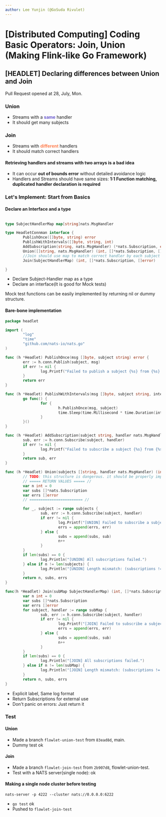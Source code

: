 ```yaml
---
author: Lee Yunjin (@GoSuda Rivulet)
---
```


# [Distributed Computing] Coding Basic Operators: Join, Union (Making Flink-like Go Framework)

## [HEADLET] Declaring differences between Union and Join
Pull Request opened at 28, July, Mon.
### Union
- Streams with a <font style="color:slateblue"><b>same</b></font> handler
- It should get many subjects

### Join
- Streams with <font style="color:coral"><b>different</b></font> handlers
- It should match correct handlers

#### Retrieving handlers and streams with two arrays is a bad idea
- It can occur **out of bounds error** without detailed avoidance logic
- Handlers and Streams should have same sizes: **1:1 Function matching, duplicated handler declaration is required**

### Let's Implement: Start from Basics

#### Declare an Interface and a type
```go

type SubjectHandlerMap map[string]nats.MsgHandler

type HeadletConnman interface {
        PublishOnce([]byte, string) error
        PublishWithIntervals([]byte, string, int) 
        AddSubscription(string, nats.MsgHandler) (*nats.Subscription, error) // for general use, it returns *nats.Subscription. It can be useless if wrapper functions are properly developed.
        Union([]string, nats.MsgHandler) (int, []*nats.Subscription, []error) 
        //Join should use map to match correct handler by each subject
        Join(SubjectHandlerMap) (int, []*nats.Subscription, []error)

}
```
- Declare Subject-Handler map as a type
- Declare an interface(It is good for Mock tests)

Mock test functions can be easily implemented by returning nil or dummy structure.


#### Bare-bone implementation


```go
package headlet

import (
        "log"
        "time"
        "github.com/nats-io/nats.go"
)

func (h *Headlet) PublishOnce(msg []byte, subject string) error {
        err := h.conn.Publish(subject, msg)
        if err != nil {
                log.Printf("Failed to publish a subject {%s} from {%s}. error: (%v)", subject, h.conn.LocalAddr(), err)
        }
        return err
}

func (h *Headlet) PublishWithIntervals(msg []byte, subject string, interval int) {
        go func() {
                for {
                        h.PublishOnce(msg, subject)
                        time.Sleep(time.Millisecond * time.Duration(interval))
                }
        }()
}

func (h *Headlet) AddSubscription(subject string, handler nats.MsgHandler) (*nats.Subscription, error) {
        sub, err := h.conn.Subscribe(subject, handler)
        if err != nil {
                log.Printf("Failed to subscribe a subject {%s} from {%s}. error: (%v)", subject, h.conn.LocalAddr(), err)
        }
        return sub, err
}

func (h *Headlet) Union(subjects []string, handler nats.MsgHandler) (int, []*nats.Subscription, []error) { // single handler for union. Join should be implemented for different handlers
        // TODO: this structure is dangerous. it should be properly implemented before merge
        // ===== RETURN VALUES ===== //
        var n int = 0
        var subs []*nats.Subscription
        var errs []error
        // ======================== //

        for _, subject := range subjects {
                sub, err := h.conn.Subscribe(subject, handler)
                if err != nil {
                        log.Printf("[UNION] Failed to subscribe a subject {%s} from {%s}. error: (%v)", subject, h.conn.LocalAddr(), err)
                        errs = append(errs, err)
                } else {
                        subs = append(subs, sub)
                        n++
                }
        }
        if len(subs) == 0 {
                log.Println("[UNION] All subscriptions failed.")
        } else if n != len(subjects) {
                log.Println("[UNION] Length mismatch: (subscriptions != subscribed)")
        }
        return n, subs, errs 
}

func(h *Headlet) Join(subMap SubjectHandlerMap) (int, []*nats.Subscription, []error) {
        var n int = 0
        var subs []*nats.Subscription
        var errs []error
        for subject, handler := range subMap {
                sub, err := h.conn.Subscribe(subject, handler)
                if err != nil {
                        log.Printf("[JOIN] Failed to subscribe a subject {%s} from {%s}. error: (%v)", subject, h.conn.LocalAddr(), err)
                        errs = append(errs, err)
                } else {
                        subs = append(subs, sub)
                        n++
                }
        }
        if len(subs) == 0 {
                log.Println("[JOIN] All subscriptions failed.")
        } else if n != len(subMap) {
                log.Println("[JOIN] Length mismatch: (subscriptions != subscribed)")
        }
        return n, subs, errs
}
```


- Explicit label, Same log format
- Return Subscriptions for external use
- Don't panic on errors: Just return it


### Test

#### Union

- Made a branch ```flowlet-union-test``` from ```83ead8d```, main.
- Dummy test ok

#### Join
- Made a branch ```flowlet-join-test``` from ```2b907d8```, flowlet-union-test.
- Test with a NATS server(single node): ok

#### Making a single node cluster before testing
```
nats-server -p 4222 --cluster nats://0.0.0.0:6222
```
- ```go test``` ok
- Pushed to ```flowlet-join-test```
